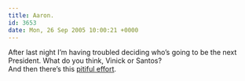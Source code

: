```yaml
---
title: Aaron.
id: 3653
date: Mon, 26 Sep 2005 10:00:21 +0000
---
```


After last night I’m having troubled deciding who’s going to be the next President. What do you think, Vinick or Santos?  
 And then there’s this [pitiful effort](http://abc.go.com/primetime/commanderinchief/articles/).


